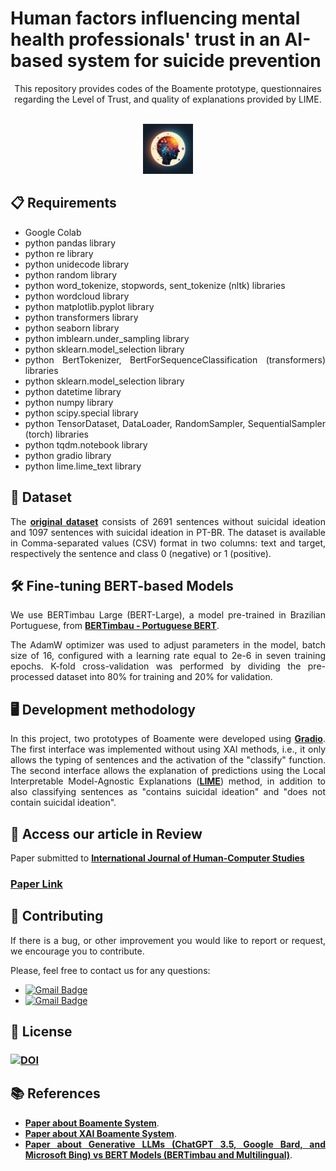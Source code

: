 
 # Human factors influencing mental health professionals' trust in an AI-based system for suicide prevention

<p align="center">
This repository provides codes of the Boamente prototype, questionnaires regarding the Level of Trust, and quality of explanations provided by LIME. 

</p>

<!-- PROJECT LOGO -->
<br />
<div align="center">
  <a href="https://github.com/adonias-caetano/Suicidal-Ideation-BERTvsLLM.git">
    <img src="logo_boamente.png" alt="Logo" width="80" height="80">
  </a>
</div>

<div align="justify">

 ## 📋 Requirements
* Google Colab
* python pandas library
* python re library
* python unidecode library
* python random library
* python word_tokenize, stopwords, sent_tokenize (nltk) libraries
* python wordcloud library
* python matplotlib.pyplot library
* python transformers library
* python seaborn library
* python imblearn.under_sampling library
* python sklearn.model_selection library
* python BertTokenizer, BertForSequenceClassification (transformers) libraries
* python sklearn.model_selection library
* python datetime library
* python numpy library
* python scipy.special library
* python TensorDataset, DataLoader, RandomSampler, SequentialSampler (torch) libraries
* python tqdm.notebook library
* python gradio library
* python lime.lime_text library

## 📖  Dataset

The <a href="https://zenodo.org/records/10070747"><strong>original dataset</strong></a> consists of 2691 sentences without suicidal ideation and 1097 sentences with suicidal ideation in PT-BR. The dataset is available in Comma-separated values (CSV) format in two columns: text and target, respectively the sentence and class 0 (negative) or 1 (positive). 

## 🛠 Fine-tuning BERT-based Models

We use BERTimbau Large (BERT-Large), a model pre-trained in Brazilian Portuguese, from <a href="https://github.com/neuralmind-ai/portuguese-bert/"><strong>BERTimbau - Portuguese BERT</strong></a>.  

The AdamW optimizer was used to adjust parameters in the model, batch size of 16, configured with a learning rate equal to 2e-6 in seven training epochs. K-fold cross-validation was performed by dividing the pre-processed dataset into 80% for training and 20% for validation. 

## 🖥️ Development methodology

In this project, two prototypes of Boamente were developed using <a href="https://www.gradio.app/"><strong>Gradio</strong></a>. The first interface was implemented without using XAI methods, i.e., it only allows the typing of sentences and the activation of the "classify" function. The second interface allows the explanation of predictions using the Local Interpretable Model-Agnostic Explanations (<a href=" https://github.com/marcotcr/lime"><strong>LIME</strong></a>) method, in addition to also classifying sentences as "contains suicidal ideation" and "does not contain suicidal ideation".

## 🤖 Access our article in Review

Paper submitted to <a href="https://www.sciencedirect.com/journal/international-journal-of-human-computer-studies"> <strong>International Journal of Human-Computer Studies</strong></a>

### [Paper Link]() 

## 👏 Contributing
 
If there is a bug, or other improvement you would like to report or request, we encourage you to contribute.

Please, feel free to contact us for any questions: 

* [![Gmail Badge](https://img.shields.io/badge/-ariel.teles@ifma.edu.br-c14438?style=flat-square&logo=Gmail&logoColor=white&link=mailto:ariel.teles@ifma.edu.br)](mailto:ariel.teles@ifma.edu.br )
* [![Gmail Badge](https://img.shields.io/badge/-adonias.oliveira@ifce.edu.br-c14438?style=flat-square&logo=Gmail&logoColor=white&link=mailto:adonias.oliveira@ifce.edu.br)](mailto:adonias.oliveira@ifce.edu.br )

## 📄 License

### <a href="https://doi.org/10.5281/zenodo.10070747"><img src="https://zenodo.org/badge/DOI/10.5281/zenodo.10070747.svg" alt="DOI"></a> 

## 📚 References

* <a href="https://www.mdpi.com/2227-9032/10/4/698"><strong>Paper about Boamente System</strong></a>.
* <a href="https://www.sciencedirect.com/science/article/pii/S1877050922009668"><strong>Paper about XAI Boamente System</strong></a>.
* <a href="https://www.scielo.br/j/csp/a/XrbVfvybPj9tvJ8qWv7j8VC/?lang=en"><strong>Paper about Generative LLMs (ChatGPT 3.5, Google Bard, and Microsoft Bing) vs BERT Models (BERTimbau and Multilingual)</strong></a>.

